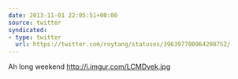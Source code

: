 ```yaml
---
date: 2013-11-01 22:05:51+00:00
source: twitter
syndicated:
- type: twitter
  url: https://twitter.com/roytang/statuses/396397700964298752/
---
```


Ah long weekend http://i.imgur.com/LCMDvek.jpg